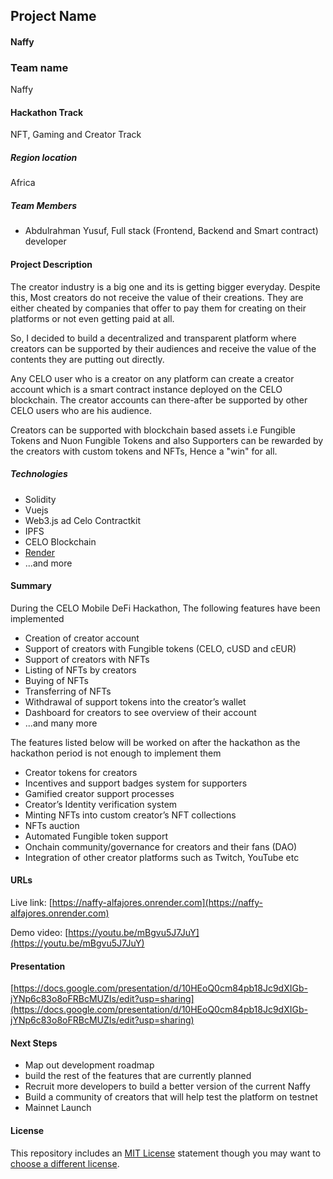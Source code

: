 
## Project Name

#### Naffy

### Team name
Naffy

#### Hackathon Track
 NFT, Gaming and Creator Track

##### Region location
Africa

##### Team Members
- Abdulrahman Yusuf, Full stack (Frontend, Backend and Smart contract) developer

#### Project Description

The creator industry is a big one and its is getting bigger everyday. Despite this, Most creators do not receive the value of their creations. They are either cheated by companies that offer to pay them for creating on their platforms or not even getting paid at all.

So, I decided to build a decentralized and transparent platform where creators can be supported by their audiences and receive the value of the contents they are putting out directly.

Any CELO user who is a creator on any platform can create a creator account which is a smart contract instance deployed on the CELO blockchain. The creator accounts can there-after be supported by other CELO users who are his audience.

Creators can be supported with blockchain based assets i.e Fungible Tokens and Nuon Fungible Tokens and also Supporters can be rewarded by the creators with custom tokens and NFTs, Hence a "win" for all. 

##### Technologies
- Solidity
- Vuejs
- Web3.js ad Celo Contractkit
- IPFS 
- CELO Blockchain
- [Render](https://render.com)
- ...and more

#### Summary

During the CELO Mobile DeFi Hackathon, The following features have been implemented

- Creation of creator account
- Support of creators with Fungible tokens (CELO, cUSD and cEUR)
- Support of creators with NFTs
- Listing of NFTs by creators
- Buying of NFTs
- Transferring of NFTs
- Withdrawal of support tokens into the creator’s wallet
- Dashboard for creators to see overview of their account
- ...and many more

The features listed below will be worked on after the hackathon as the hackathon period is not enough to implement them
- Creator tokens for creators
- Incentives and support badges system for supporters 
- Gamified creator support processes
- Creator’s Identity verification system
- Minting NFTs into custom creator’s NFT collections
- NFTs auction
- Automated Fungible token support
- Onchain community/governance for creators and their fans (DAO)
- Integration of other creator platforms such as Twitch, YouTube etc

#### URLs
Live link: [https://naffy-alfajores.onrender.com](https://naffy-alfajores.onrender.com)

Demo video: [https://youtu.be/mBgvu5J7JuY](https://youtu.be/mBgvu5J7JuY)

#### Presentation
[https://docs.google.com/presentation/d/10HEoQ0cm84pb18Jc9dXIGb-jYNp6c83o8oFRBcMUZIs/edit?usp=sharing](https://docs.google.com/presentation/d/10HEoQ0cm84pb18Jc9dXIGb-jYNp6c83o8oFRBcMUZIs/edit?usp=sharing)

#### Next Steps
- Map out development roadmap 
- build the rest of the features that are currently planned
- Recruit more developers to build a better version of the current Naffy
- Build a community of creators that will help test the platform on testnet
- Mainnet Launch

#### License
This repository includes an [MIT License](https://opensource.org/licenses/MIT) statement though you may want to [choose a different license](https://choosealicense.com/).
